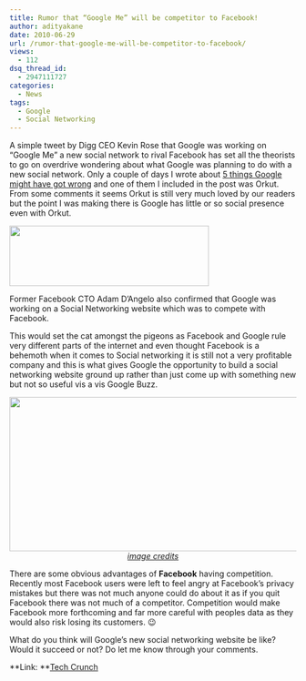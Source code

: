 ```yaml
---
title: Rumor that “Google Me” will be competitor to Facebook!
author: adityakane
date: 2010-06-29
url: /rumor-that-google-me-will-be-competitor-to-facebook/
views:
  - 112
dsq_thread_id:
  - 2947111727
categories:
  - News
tags:
  - Google
  - Social Networking
---
```

A simple tweet by Digg CEO Kevin Rose that Google was working on &#8220;Google Me&#8221; a new social network to rival Facebook has set all the theorists to go on overdrive wondering about what Google was planning to do with a new social network. Only a couple of days I wrote about [5 things Google might have got wrong][1] and one of them I included in the post was Orkut. From some comments it seems Orkut is still very much loved by our readers but the point I was making there is Google has little or so social presence even with Orkut.

<a rel="attachment wp-att-27585" href="http://devilsworkshop.org/rumor-that-google-me-will-be-competitor-to-facebook/google-me/"><img class="aligncenter size-full wp-image-27585" title="Google-me" src="http://cdn.devilsworkshop.org/files/2010/06/Google-me.png" alt="" width="350" height="106" /></a>

Former Facebook CTO Adam D&#8217;Angelo also confirmed that Google was working on a Social Networking website which was to compete with Facebook.

This would set the cat amongst the pigeons as Facebook and Google rule very different parts of the internet and even thought Facebook is a behemoth when it comes to Social networking it is still not a very profitable company and this is what gives Google the opportunity to build a social networking website ground up rather than just come up with something new but not so useful vis a vis Google Buzz.

<p style="text-align: center;">
  <a rel="attachment wp-att-27588" href="http://devilsworkshop.org/rumor-that-google-me-will-be-competitor-to-facebook/google_me_rumor/"><img class="aligncenter size-full wp-image-27588" title="google_me_rumor" src="http://cdn.devilsworkshop.org/files/2010/06/google_me_rumor.png" alt="" width="550" height="271" /></a><a href="http://www.geeky-gadgets.com/google-me-social-network-to-take-on-facebook-29-06-2010/" onclick="_gaq.push(['_trackEvent', 'outbound-article', 'http://www.geeky-gadgets.com/google-me-social-network-to-take-on-facebook-29-06-2010/', 'image credits']);" ><em>image credits</em></a>
</p>

There are some obvious advantages of **Facebook** having competition. Recently most Facebook users were left to feel angry at Facebook&#8217;s privacy mistakes but there was not much anyone could do about it as if you quit Facebook there was not much of a competitor. Competition would make Facebook more forthcoming and far more careful with peoples data as they would also risk losing its customers. 😉

What do you think will Google&#8217;s new social networking website be like? Would it succeed or not? Do let me know through your comments.

**Link: **<a href="http://techcrunch.com/2010/06/29/google-me-facebook/" onclick="_gaq.push(['_trackEvent', 'outbound-article', 'http://techcrunch.com/2010/06/29/google-me-facebook/', 'Tech Crunch']);" >Tech Crunch</a>

 [1]: http://devilsworkshop.org/5-things-google-might-have-got-wrong/ "5 things Google might have got wrong"
